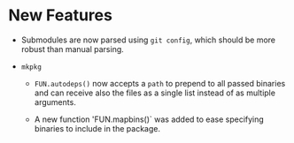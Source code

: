 New Features
============

* Submodules are now parsed using `git config`, which should be more robust than
  manual parsing.

* `mkpkg`

  - `FUN.autodeps()` now accepts a `path` to prepend to all passed binaries and
    can receive also the files as a single list instead of as multiple arguments.

  - A new function 'FUN.mapbins()` was added to ease specifying binaries to
    include in the package.

